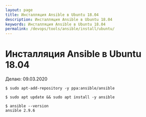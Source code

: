 ```yaml
---
layout: page
title: Инсталляция Ansible в Ubuntu 18.04
description: Инсталляция Ansible в Ubuntu 18.04
keywords: Инсталляция Ansible в Ubuntu 18.04
permalink: /devops/tools/ansible/install/ubuntu/
---
```


# Инсталляция Ansible в Ubuntu 18.04

Делаю: 09.03.2020

    $ sudo apt-add-repository -y ppa:ansible/ansible

    $ sudo apt update && sudo apt install -y ansible

    $ ansible --version
    ansible 2.9.6
